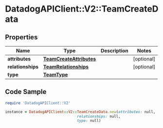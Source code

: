 # DatadogAPIClient::V2::TeamCreateData

## Properties

Name | Type | Description | Notes
------------ | ------------- | ------------- | -------------
**attributes** | [**TeamCreateAttributes**](TeamCreateAttributes.md) |  | [optional] 
**relationships** | [**TeamRelationships**](TeamRelationships.md) |  | [optional] 
**type** | [**TeamType**](TeamType.md) |  | 

## Code Sample

```ruby
require 'DatadogAPIClient::V2'

instance = DatadogAPIClient::V2::TeamCreateData.new(attributes: null,
                                 relationships: null,
                                 type: null)
```


